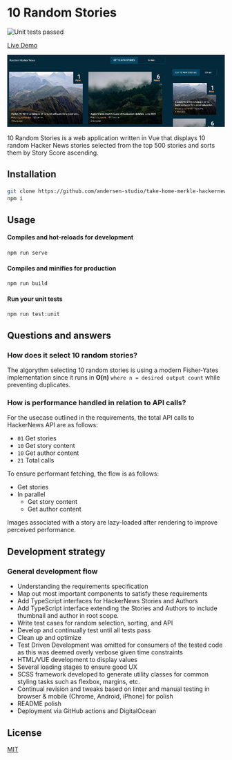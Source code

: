 # 10 Random Stories
![Unit tests passed](https://img.shields.io/badge/passed%20tests-10-green)

[Live Demo](https://andersen.studio/random-stories/)

[![Screenshot](readme_assets/screenshot.jpg)](https://andersen.studio/random-stories/)

10 Random Stories is a web application written in Vue that displays 10 random Hacker News stories selected from the top 500 stories and sorts them by Story Score ascending.

## Installation
```bash
git clone https://github.com/andersen-studio/take-home-merkle-hackernews.git
npm i
```

## Usage

#### Compiles and hot-reloads for development
```
npm run serve
```

#### Compiles and minifies for production
```
npm run build
```

#### Run your unit tests
```
npm run test:unit
```

## Questions and answers

### How does it select 10 random stories?
The algorythm selecting 10 random stories is using a modern Fisher-Yates implementation since it runs in **O(n)** `where n = desired output count` while preventing duplicates.

### How is performance handled in relation to API calls?
For the usecase outlined in the requirements, the total API calls to HackerNews API are as follows:
- `01` Get stories
- `10` Get story content
- `10` Get author content
- `21` Total calls

To ensure performant fetching, the flow is as follows:
- Get stories
- In parallel
  - Get story content
  - Get author content

Images associated with a story are lazy-loaded after rendering to improve perceived performance.

## Development strategy

### General development flow
- Understanding the requirements specification
- Map out most important components to satisfy these requirements
- Add TypeScript interfaces for HackerNews Stories and Authors
- Add TypeScript interface extending the Stories and Authors to include thumbnail and author in root scope.
- Write test cases for random selection, sorting, and API
- Develop and continually test until all tests pass
- Clean up and optimize
- Test Driven Development was omitted for consumers of the tested code as this was deemed overly verbose given time constraints
- HTML/VUE development to display values
- Several loading stages to ensure good UX
- SCSS framework developed to generate utility classes for common styling tasks such as flexbox, margins, etc.
- Continual revision and tweaks based on linter and manual testing in browser & mobile (Chrome, Android, iPhone) for polish
- README polish
- Deployment via GitHub actions and DigitalOcean

## License
[MIT](https://choosealicense.com/licenses/mit/)